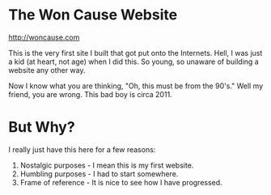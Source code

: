 # The Won Cause Website

http://woncause.com

This is the very first site I built that got put onto the Internets. Hell,
I was just a kid (at heart, not age) when I did this. So young, so unaware
of building a website any other way.

Now I know what you are thinking, "Oh, this must be from the 90's." Well my
friend, you are wrong. This bad boy is circa 2011.

# But Why?

I really just have this here for a few reasons:

1. Nostalgic purposes - I mean this is my first website.
2. Humbling purposes - I had to start somewhere.
3. Frame of reference - It is nice to see how I have progressed.
